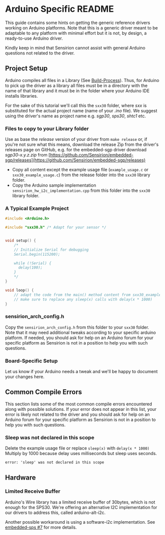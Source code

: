 # Arduino Specific README
This guide contains some hints on getting the generic reference drivers working
on Arduino platforms. Note that this is a generic driver meant to be adaptable
to any platform with minimal effort but it is not, by design, a ready-to-use
Arduino driver.

Kindly keep in mind that Sensirion cannot assist with general Arduino questions
not related to the driver.

## Project Setup
Arduino compiles all files in a Library (See
[Build-Process](https://github.com/arduino/Arduino/wiki/Build-Process)). Thus,
for Arduino to pick up the driver as a library all files must be in a directory
with the name of that library and it must be in the folder where your Arduino
IDE installs libraries.

For the sake of this tutorial we'll call this the `sxx30` folder, where _sxx_ is
substituted for the actual project name (name of your _.ino_ file). We suggest
using the driver's name as project name e.g. _sgp30_, _sps30_, _shtc1_ etc.

### Files to copy to your Library folder
Use as base the *release* version of your driver from `make release` or, if
you're not sure what this means, download the release Zip from the driver's
releases page on GitHub, e.g. for the embedded-sgp driver download
_sgp30-x.y.z.zip_ from
[https://github.com/Sensirion/embedded-sgp/releases](https://github.com/Sensirion/embedded-sgp/releases)

* Copy all content except the example usage file (`example_usage.c` or
  `sxx30_example_usage.c`) from the release folder into the `sxx30` library
  folder.
* Copy the Arduino sample implementation
  `sensirion_hw_i2c_implementation.cpp` from this folder into the `sxx30`
  library folder.

### A Typical Example Project

```cpp
#include <Arduino.h>

#include "sxx30.h" /* Adapt for your sensor */


void setup() {
    /*
    // Initialize Serial for debugging
    Serial.begin(115200);

    while (!Serial) {
      delay(100);
    }
    */
}

void loop() {
    // adapt the code from the main() method content from sxx30_example_usage.c
    // make sure to replace any sleep(x) calls with delay(x * 1000)
}
```

### sensirion\_arch\_config.h
Copy the `sensirion_arch_config.h` from this folder to your `sxx30` folder.
Note that it may need additional tweaks according to your specific arduino
platform. If needed, you should ask for help on an Arduino forum for your
specific platform as Sensirion is not in a position to help you with such
questions.

### Board-Specific Setup
Let us know if your Arduino needs a tweak and we'll be happy to document your
changes here.

## Common Compile Errors
This section lists some of the most common compile errors encountered along with
possible solutions. If your error does not appear in this list, your error is
likely not related to the driver and you should ask for help on an Arduino forum
for your specific platform as Sensirion is not in a position to help you with
such questions.

### Sleep was not declared in this scope
Delete the example usage file or replace `sleep(x)` with `delay(x * 1000)`
Multiply by 1000 because delay uses milliseconds but sleep uses seconds.

    error: 'sleep' was not declared in this scope

## Hardware

### Limited Receive Buffer
Arduino's Wire library has a limited receive buffer of 30bytes, which is not
enough for the SPS30. We're offering an alternative I2C implementation for 
our drivers to address this, called arduino-alt-i2c.

Another possible workaround is using a software-i2c
implementation. See [embedded-sps #7](https://github.com/Sensirion/embedded-sps/issues/7)
for more details.
